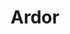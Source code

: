 ---
title: Ardor
crosslinks:
- NXT
- CryptoCurrency
- stratisplatform
- ArkEcosystem
- NEO
- Monero
- AMAAggregator
---